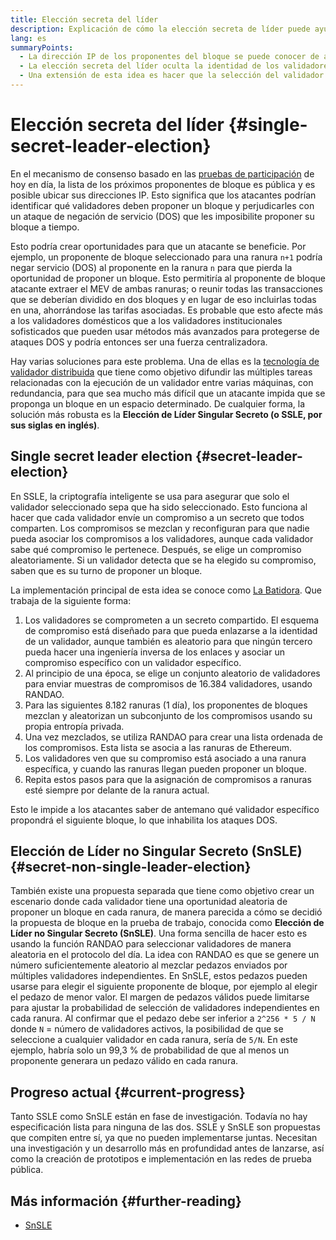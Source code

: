```yaml
---
title: Elección secreta del líder
description: Explicación de cómo la elección secreta de líder puede ayudar a proteger a los validadores contra ataques.
lang: es
summaryPoints:
  - La dirección IP de los proponentes del bloque se puede conocer de antemano, lo que los hace vulnerables a ataques.
  - La elección secreta del líder oculta la identidad de los validadores para que no se puedan conocer de antemano.
  - Una extensión de esta idea es hacer que la selección del validador sea aleatoria en cada ranura.
---
```


# Elección secreta del líder {#single-secret-leader-election}

En el mecanismo de consenso basado en las [pruebas de participación](/developers/docs/consensus-mechanisms/pos) de hoy en día, la lista de los próximos proponentes de bloque es pública y es posible ubicar sus direcciones IP. Esto significa que los atacantes podrían identificar qué validadores deben proponer un bloque y perjudicarles con un ataque de negación de servicio (DOS) que les imposibilite proponer su bloque a tiempo.

Esto podría crear oportunidades para que un atacante se beneficie. Por ejemplo, un proponente de bloque seleccionado para una ranura `n+1` podría negar servicio (DOS) al proponente en la ranura `n` para que pierda la oportunidad de proponer un bloque. Esto permitiría al proponente de bloque atacante extraer el MEV de ambas ranuras; o reunir todas las transacciones que se deberían dividido en dos bloques y en lugar de eso incluirlas todas en una, ahorrándose las tarifas asociadas. Es probable que esto afecte más a los validadores domésticos que a los validadores institucionales sofisticados que pueden usar métodos más avanzados para protegerse de ataques DOS y podría entonces ser una fuerza centralizadora.

Hay varias soluciones para este problema. Una de ellas es la [tecnología de validador distribuida](https://github.com/ethereum/distributed-validator-specs) que tiene como objetivo difundir las múltiples tareas relacionadas con la ejecución de un validador entre varias máquinas, con redundancia, para que sea mucho más difícil que un atacante impida que se proponga un bloque en un espacio determinado. De cualquier forma, la solución más robusta es la **Elección de Líder Singular Secreto (o SSLE, por sus siglas en inglés)**.

## Single secret leader election {#secret-leader-election}

En SSLE, la criptografía inteligente se usa para asegurar que solo el validador seleccionado sepa que ha sido seleccionado. Esto funciona al hacer que cada validador envíe un compromiso a un secreto que todos comparten. Los compromisos se mezclan y reconfiguran para que nadie pueda asociar los compromisos a los validadores, aunque cada validador sabe qué compromiso le pertenece. Después, se elige un compromiso aleatoriamente. Si un validador detecta que se ha elegido su compromiso, saben que es su turno de proponer un bloque.

La implementación principal de esta idea se conoce como [La Batidora](https://ethresear.ch/t/whisk-a-practical-shuffle-based-ssle-protocol-for-ethereum/11763). Que trabaja de la siguiente forma:

1. Los validadores se comprometen a un secreto compartido. El esquema de compromiso está diseñado para que pueda enlazarse a la identidad de un validador, aunque también es aleatorio para que ningún tercero pueda hacer una ingeniería inversa de los enlaces y asociar un compromiso específico con un validador específico.
2. Al principio de una época, se elige un conjunto aleatorio de validadores para enviar muestras de compromisos de 16.384 validadores, usando RANDAO.
3. Para las siguientes 8.182 ranuras (1 día), los proponentes de bloques mezclan y aleatorizan un subconjunto de los compromisos usando su propia entropía privada.
4. Una vez mezclados, se utiliza RANDAO para crear una lista ordenada de los compromisos. Esta lista se asocia a las ranuras de Ethereum.
5. Los validadores ven que su compromiso está asociado a una ranura específica, y cuando las ranuras llegan pueden proponer un bloque.
6. Repita estos pasos para que la asignación de compromisos a ranuras esté siempre por delante de la ranura actual.

Esto le impide a los atacantes saber de antemano qué validador específico propondrá el siguiente bloque, lo que inhabilita los ataques DOS.

## Elección de Líder no Singular Secreto (SnSLE) {#secret-non-single-leader-election}

También existe una propuesta separada que tiene como objetivo crear un escenario donde cada validador tiene una oportunidad aleatoria de proponer un bloque en cada ranura, de manera parecida a cómo se decidió la propuesta de bloque en la prueba de trabajo, conocida como **Elección de Líder no Singular Secreto (SnSLE)**. Una forma sencilla de hacer esto es usando la función RANDAO para seleccionar validadores de manera aleatoria en el protocolo del día. La idea con RANDAO es que se genere un número suficientemente aleatorio al mezclar pedazos enviados por múltiples validadores independientes. En SnSLE, estos pedazos pueden usarse para elegir el siguiente proponente de bloque, por ejemplo al elegir el pedazo de menor valor. El margen de pedazos válidos puede limitarse para ajustar la probabilidad de selección de validadores independientes en cada ranura. Al confirmar que el pedazo debe ser inferior a `2^256 * 5 / N` donde `N` = número de validadores activos, la posibilidad de que se seleccione a cualquier validador en cada ranura, sería de `5/N`. En este ejemplo, habría solo un 99,3 % de probabilidad de que al menos un proponente generara un pedazo válido en cada ranura.

## Progreso actual {#current-progress}

Tanto SSLE como SnSLE están en fase de investigación. Todavía no hay especificación lista para ninguna de las dos. SSLE y SnSLE son propuestas que compiten entre sí, ya que no pueden implementarse juntas. Necesitan una investigación y un desarrollo más en profundidad antes de lanzarse, así como la creación de prototipos e implementación en las redes de prueba pública.

## Más información {#further-reading}

- [SnSLE](https://ethresear.ch/t/secret-non-single-leader-election/11789)
